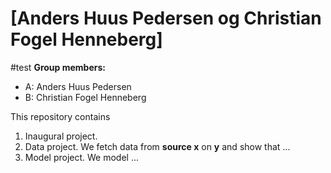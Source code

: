 # \[Anders Huus Pedersen og Christian Fogel Henneberg]
#test
**Group members:**
- A: Anders Huus Pedersen
- B: Christian Fogel Henneberg


This repository contains  
1. Inaugural project. 
2. Data project. We fetch data from **source x** on **y** and show that ...
3. Model project. We model ...
